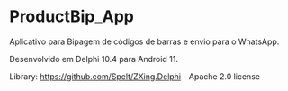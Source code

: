 # ProductBip_App

Aplicativo para Bipagem de códigos de barras e envio para o WhatsApp.

Desenvolvido em Delphi 10.4 para Android 11.


Library: https://github.com/Spelt/ZXing.Delphi - Apache 2.0 license
